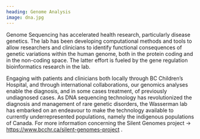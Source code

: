 ```yaml
---
heading: Genome Analysis 
image: dna.jpg
---
```

Genome Sequencing has accelerated  health research, particularly disease genetics. The lab has been developing computational methods and tools to allow researchers and clinicians to identify functional consequences of genetic variations within the human genome, both in the protein coding and in the non-coding space. The latter effort is fueled by the gene regulation bioinformatics research in the lab.

Engaging with patients and clinicians both locally through BC Children’s Hospital, and through international collaborations, our genomics analyses enable the diagnosis, and in some cases treatment, of previously undiagnosed cases. As DNA sequencing technology has revolutionized the diagnosis and management of rare genetic disorders, the Wasserman lab has embarked on an endeavour to make the technology available to currently underrepresented populations, namely the indigenous populations of Canada. For more information concerning the Silent Genomes project → https://www.bcchr.ca/silent-genomes-project .
